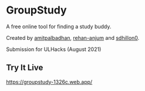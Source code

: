 # GroupStudy
A free online tool for finding a study buddy. 

Created by [amitpalbadhan](https://www.github.com/amitpalbadhan/), [rehan-anjum](https://www.github.com/rehan-anjum/) and [sdhillon0](https://www.github.com/sdhillon0/).

Submission for ULHacks (August 2021)

## Try It Live
https://groupstudy-1326c.web.app/
